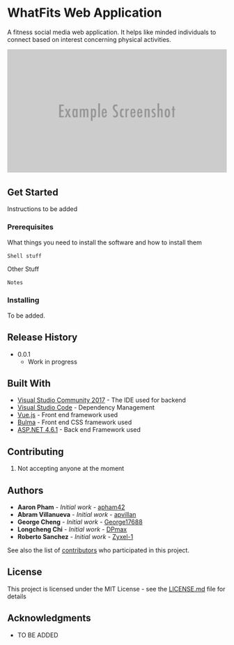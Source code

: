 # WhatFits Web Application

A fitness social media web application. It helps like minded individuals to connect based on interest concerning physical activities.

![](header.png)

## Get Started

Instructions to be added

### Prerequisites
 What things you need to install the software and how to install them
```sh
Shell stuff
```
Other Stuff
```
Notes
```
### Installing
To be added.

## Release History

* 0.0.1
    * Work in progress

## Built With

* [Visual Studio Community 2017](https://www.visualstudio.com/downloads/) - The IDE used for backend
* [Visual Studio Code](https://code.visualstudio.com/) - Dependency Management
* [Vue.js](https://vuejs.org/) - Front end framework used
* [Bulma](https://bulma.io/) - Front end CSS framework used
* [ASP.NET 4.6.1](https://www.microsoft.com/en-us/download/details.aspx?id=49981) - Back end Framework used

## Contributing

1. Not accepting anyone at the moment

## Authors

* **Aaron Pham** - *Initial work* - [apham42](https://github.com/apham42)
* **Abram Villanueva** - *Initial work* - [apvillan](https://github.com/apvillan)
* **George Cheng** - *Initial work* - [George17688](https://github.com/George17688)
* **Longcheng Chi** - *Initial work* - [DPmax](https://github.com/DPmax)
* **Roberto Sanchez** - *Initial work* - [Zyxel-1](https://github.com/Zyxel-1)

See also the list of [contributors](https://github.com/apham42/WhatFits/graphs/contributors) who participated in this project.

## License

This project is licensed under the MIT License - see the [LICENSE.md](LICENSE.md) file for details

## Acknowledgments

* TO BE ADDED
<!-- Markdown link & img dfn's -->
[wiki]: https://github.com/yourname/yourproject/wiki
